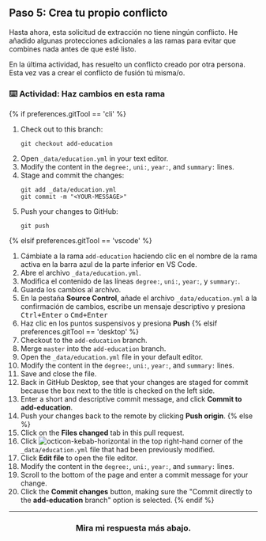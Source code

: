 ## Paso 5: Crea tu propio conflicto

Hasta ahora, esta solicitud de extracción no tiene ningún conflicto. He añadido algunas protecciones adicionales a las ramas para evitar que combines nada antes de que esté listo.

En la última actividad, has resuelto un conflicto creado por otra persona. Esta vez vas a crear el conflicto de fusión tú misma/o.

### :keyboard: Actividad: Haz cambios en esta rama

{% if preferences.gitTool == 'cli' %}
1. Check out to this branch:
    ```shell
    git checkout add-education
    ```
1. Open `_data/education.yml` in your text editor.
1. Modify the content in the `degree:`, `uni:`, `year:`, and `summary:` lines.
1. Stage and commit the changes:
    ```shell
    git add _data/education.yml
    git commit -m "<YOUR-MESSAGE>"
    ```
1. Push your changes to GitHub:
    ```shell
    git push
    ```
{% elsif preferences.gitTool == 'vscode' %}
1. Cámbiate a la rama `add-education` haciendo clic en el nombre de la rama activa en la barra azul de la parte inferior en VS Code.
2. Abre el archivo `_data/education.yml`.
3. Modifica el contenido de las líneas `degree:`, `uni:`, `year:`, y `summary:`.
4. Guarda los cambios al archivo.
5. En la pestaña **Source Control**, añade el archivo `_data/education.yml` a la confirmación de cambios, escribe un mensaje descriptivo y presiona <kbd>Ctrl+Enter</kbd> o <kbd>Cmd+Enter</kbd>
6. Haz clic en los puntos suspensivos y presiona **Push**
{% elsif preferences.gitTool == 'desktop' %}
1. Checkout to the `add-education` branch.
1. Merge `master` into the `add-education` branch.
1. Open the `_data/education.yml` file in your default editor. 
1. Modify the content in the `degree:`, `uni:`, `year:`, and `summary:` lines.
1. Save and close the file.
2. Back in GitHub Desktop, see that your changes are staged for commit because the box next to the title is checked on the left side. 
1. Enter a short and descriptive commit message, and click **Commit to add-education**. 
3. Push your changes back to the remote by clicking **Push origin**.
{% else %}
1. Click on the **Files changed** tab in this pull request.
1. Click ![octicon-kebab-horizontal] in the top right-hand corner of the `_data/education.yml` file that had been previously modified.
1. Click **Edit file** to open the file editor.
1. Modify the content in the `degree:`, `uni:`, `year:`, and `summary:` lines.
1. Scroll to the bottom of the page and enter a commit message for your change.
1. Click the **Commit changes** button, making sure the "Commit directly to the **add-education** branch" option is selected.
{% endif %}
<hr>
<h3 align="center">Mira mi respuesta más abajo.</h3>

[octicon-kebab-horizontal]: https://unpkg.com/octicons/build/svg/kebab-horizontal.svg
